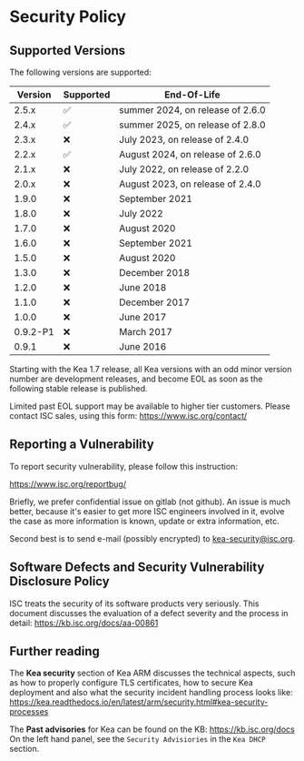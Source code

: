 # Security Policy

## Supported Versions

The following versions are supported:

| Version | Supported          | End-Of-Life                      |
| ------- | ------------------ | -------------------------------- |
| 2.5.x   | :white_check_mark: | summer 2024, on release of 2.6.0 |
| 2.4.x   | :white_check_mark: | summer 2025, on release of 2.8.0 |
| 2.3.x   | :x:                | July 2023, on release of 2.4.0   |
| 2.2.x   | :white_check_mark: | August 2024, on release of 2.6.0 |
| 2.1.x   | :x:                | July 2022, on release of 2.2.0   |
| 2.0.x   | :x:                | August 2023, on release of 2.4.0 |
| 1.9.0   | :x:                | September 2021                   |
| 1.8.0   | :x:                | July 2022                        |
| 1.7.0   | :x:                | August 2020                      |
| 1.6.0   | :x:                | September 2021                   |
| 1.5.0   | :x:                | August 2020                      |
| 1.3.0   | :x:                | December 2018                    |
| 1.2.0   | :x:                | June 2018                        |
| 1.1.0   | :x:                | December 2017                    |
| 1.0.0   | :x:                | June 2017                        |
| 0.9.2-P1| :x:                | March 2017                       |
| 0.9.1   | :x:                | June 2016                        |

Starting with the Kea 1.7 release, all Kea versions with an odd minor
version number are development releases, and become EOL as soon as the
following stable release is published.

Limited past EOL support may be available to higher tier customers.
Please contact ISC sales, using this form: https://www.isc.org/contact/

## Reporting a Vulnerability

To report security vulnerability, please follow this instruction:

https://www.isc.org/reportbug/

Briefly, we prefer confidential issue on gitlab (not github). An issue is
much better, because it's easier to get more ISC engineers involved in it,
evolve the case as more information is known, update or extra information, etc.

Second best is to send e-mail (possibly encrypted) to kea-security@isc.org.

## Software Defects and Security Vulnerability Disclosure Policy

ISC treats the security of its software products very seriously. This
document discusses the evaluation of a defect severity and the process
in detail: https://kb.isc.org/docs/aa-00861

## Further reading

The **Kea security** section of Kea ARM discusses the technical
aspects, such as how to properly configure TLS certificates, how to secure
Kea deployment and also what the security incident handling process
looks like: https://kea.readthedocs.io/en/latest/arm/security.html#kea-security-processes

The **Past advisories** for Kea can be found on the KB: https://kb.isc.org/docs
On the left hand panel, see the `Security Advisiories` in the `Kea DHCP` section.
